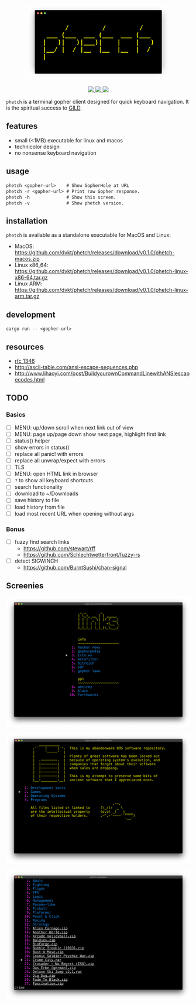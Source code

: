 <p align="center">
    <img src="./phetch.png">
    <br> <br>
    <a href="LICENSE">
        <img src="https://img.shields.io/badge/license-MIT-blueviolet?style=flat-square">
    </a>
    <a href="https://github.com/dvkt/phetch/releases/tag/v0.0.0">
        <img src="https://img.shields.io/badge/current_release-0.0.0-brightgreen.svg?style=flat-square">
    </a>
    <a href="https://github.com/dvkt/phetch">
        <img src="https://img.shields.io/badge/dev_version-0.1.0--dev-lightgrey.svg?style=flat-square">
    </a>
</p>

`phetch` is a terminal gopher client designed for quick keyboard navigation. It is the spiritual success to [GILD](https://github.com/dvkt/gild).

## features

- small (<1MB) executable for linux and macos
- technicolor design
- no nonsense keyboard navigation

## usage

    phetch <gopher-url>    # Show GopherHole at URL
    phetch -r <gopher-url> # Print raw Gopher response.
    phetch -h              # Show this screen.
    phetch -v              # Show phetch version.

## installation

`phetch` is available as a standalone executable for MacOS and Linux:

- MacOS: https://github.com/dvkt/phetch/releases/download/v0.1.0/phetch-macos.zip
- Linux x86_64: https://github.com/dvkt/phetch/releases/download/v0.1.0/phetch-linux-x86-64.tar.gz
- Linux ARM: https://github.com/dvkt/phetch/releases/download/v0.1.0/phetch-linux-arm.tar.gz

## development

    cargo run -- <gopher-url>

## resources

- [rfc 1346](https://tools.ietf.org/html/rfc1436)
- http://ascii-table.com/ansi-escape-sequences.php
- http://www.lihaoyi.com/post/BuildyourownCommandLinewithANSIescapecodes.html

## TODO

### Basics
- [ ] MENU: up/down scroll when next link out of view
- [ ] MENU: page up/page down show next page, highlight first link
- [ ] status() helper
- [ ] show errors in status()
- [ ] replace all panic! with errors
- [ ] replace all unwrap/expect with errors
- [ ] TLS
- [ ] MENU: open HTML link in browser
- [ ] `?` to show all keyboard shortcuts
- [ ] search functionality
- [ ] download to ~/Downloads
- [ ] save history to file
- [ ] load history from file
- [ ] load most recent URL when opening without args
### Bonus
- [ ] fuzzy find search links
    - https://github.com/stewart/rff
    - https://github.com/Schlechtwetterfront/fuzzy-rs
- [ ] detect SIGWINCH
    - https://github.com/BurntSushi/chan-signal

## Screenies

![Links](./img/links.png)

![DOS Menu](./img/menu.png)

![Game Archive](./img/oldies.png)